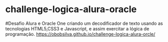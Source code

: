 # challenge-logica-alura-oracle
#Desafio Alura e Oracle One criando  um decodificador de texto usando as tecnologias HTML5,CSS3 e Javascript,  e assim exercitar a lógica de programação.
 https://obobsilva.github.io/challenge-logica-alura-orcle/
